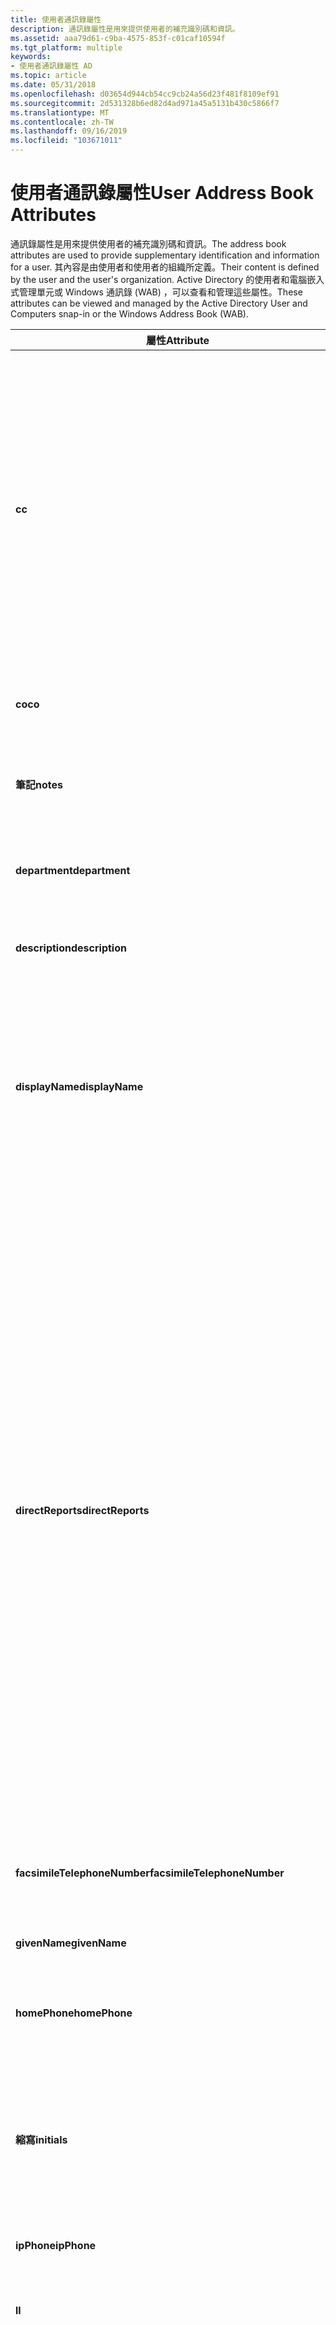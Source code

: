 ```yaml
---
title: 使用者通訊錄屬性
description: 通訊錄屬性是用來提供使用者的補充識別碼和資訊。
ms.assetid: aaa79d61-c9ba-4575-853f-c01caf10594f
ms.tgt_platform: multiple
keywords:
- 使用者通訊錄屬性 AD
ms.topic: article
ms.date: 05/31/2018
ms.openlocfilehash: d03654d944cb54cc9cb24a56d23f481f8109ef91
ms.sourcegitcommit: 2d531328b6ed82d4ad971a45a5131b430c5866f7
ms.translationtype: MT
ms.contentlocale: zh-TW
ms.lasthandoff: 09/16/2019
ms.locfileid: "103671011"
---
```

# <a name="user-address-book-attributes"></a><span data-ttu-id="41d86-104">使用者通訊錄屬性</span><span class="sxs-lookup"><span data-stu-id="41d86-104">User Address Book Attributes</span></span>

<span data-ttu-id="41d86-105">通訊錄屬性是用來提供使用者的補充識別碼和資訊。</span><span class="sxs-lookup"><span data-stu-id="41d86-105">The address book attributes are used to provide supplementary identification and information for a user.</span></span> <span data-ttu-id="41d86-106">其內容是由使用者和使用者的組織所定義。</span><span class="sxs-lookup"><span data-stu-id="41d86-106">Their content is defined by the user and the user's organization.</span></span> <span data-ttu-id="41d86-107">Active Directory 的使用者和電腦嵌入式管理單元或 Windows 通訊錄 (WAB) ，可以查看和管理這些屬性。</span><span class="sxs-lookup"><span data-stu-id="41d86-107">These attributes can be viewed and managed by the Active Directory User and Computers snap-in or the Windows Address Book (WAB).</span></span>



| <span data-ttu-id="41d86-108">屬性</span><span class="sxs-lookup"><span data-stu-id="41d86-108">Attribute</span></span>                         | <span data-ttu-id="41d86-109">描述</span><span class="sxs-lookup"><span data-stu-id="41d86-109">Description</span></span>                                                                                                                                                                                                                                                                                                                                                                                                                                   |
|-----------------------------------|-----------------------------------------------------------------------------------------------------------------------------------------------------------------------------------------------------------------------------------------------------------------------------------------------------------------------------------------------------------------------------------------------------------------------------------------------|
| <span data-ttu-id="41d86-110">**c**</span><span class="sxs-lookup"><span data-stu-id="41d86-110">**c**</span></span>                             | <span data-ttu-id="41d86-111">使用者位址中的國家/地區。</span><span class="sxs-lookup"><span data-stu-id="41d86-111">The country/region in the user's address.</span></span> <span data-ttu-id="41d86-112">國家/地區會以 ISO-3166 表示為兩個字元的國家/地區代碼。</span><span class="sxs-lookup"><span data-stu-id="41d86-112">The country/region is represented as the two-character country/region code based on ISO-3166.</span></span> <span data-ttu-id="41d86-113">如需有效的程式碼，請參閱 [countryCode 的值](values-for-the-countrycode-and-c-properties.md)。</span><span class="sxs-lookup"><span data-stu-id="41d86-113">For the valid codes, see [Values for countryCode](values-for-the-countrycode-and-c-properties.md).</span></span><br/>                                                                                                                                                                                        |
| <span data-ttu-id="41d86-114">**co**</span><span class="sxs-lookup"><span data-stu-id="41d86-114">**co**</span></span>                            | <span data-ttu-id="41d86-115">使用者所在的國家/地區。</span><span class="sxs-lookup"><span data-stu-id="41d86-115">The country/region in which the user is located.</span></span>                                                                                                                                                                                                                                                                                                                                                                                              |
| <span data-ttu-id="41d86-116">**筆記**</span><span class="sxs-lookup"><span data-stu-id="41d86-116">**notes**</span></span>                         | <span data-ttu-id="41d86-117">註解。</span><span class="sxs-lookup"><span data-stu-id="41d86-117">A comment.</span></span> <span data-ttu-id="41d86-118">這個字串可以是 null 字串。</span><span class="sxs-lookup"><span data-stu-id="41d86-118">This string can be a null string.</span></span>                                                                                                                                                                                                                                                                                                                                                                                                  |
| <span data-ttu-id="41d86-119">**department**</span><span class="sxs-lookup"><span data-stu-id="41d86-119">**department**</span></span>                    | <span data-ttu-id="41d86-120">使用者任職的部門名稱。</span><span class="sxs-lookup"><span data-stu-id="41d86-120">The name for the department in which the user works.</span></span>                                                                                                                                                                                                                                                                                                                                                                                          |
| <span data-ttu-id="41d86-121">**description**</span><span class="sxs-lookup"><span data-stu-id="41d86-121">**description**</span></span>                   | <span data-ttu-id="41d86-122">要為使用者顯示的描述。</span><span class="sxs-lookup"><span data-stu-id="41d86-122">The description to display for the user.</span></span>                                                                                                                                                                                                                                                                                                                                                                                                      |
| <span data-ttu-id="41d86-123">**displayName**</span><span class="sxs-lookup"><span data-stu-id="41d86-123">**displayName**</span></span>                   | <span data-ttu-id="41d86-124">針對特定使用者顯示于通訊錄中的名稱。</span><span class="sxs-lookup"><span data-stu-id="41d86-124">The name displayed in the address book for a particular user.</span></span> <span data-ttu-id="41d86-125">這通常是使用者名字、中間名縮寫和姓氏的組合。</span><span class="sxs-lookup"><span data-stu-id="41d86-125">This is usually the combination of the user's first name, middle initial, and last name.</span></span>                                                                                                                                                                                                                                                                                        |
| <span data-ttu-id="41d86-126">**directReports**</span><span class="sxs-lookup"><span data-stu-id="41d86-126">**directReports**</span></span>                 | <span data-ttu-id="41d86-127">直接向使用者報告的使用者清單。</span><span class="sxs-lookup"><span data-stu-id="41d86-127">The list of users that directly report to the user.</span></span> <span data-ttu-id="41d86-128">列為報表的使用者，是將 **manager** 屬性設定為此使用者的使用者。</span><span class="sxs-lookup"><span data-stu-id="41d86-128">The users listed as reports are those that have the **manager** attribute set to this user.</span></span> <span data-ttu-id="41d86-129">清單中的每個專案都是代表使用者之物件的連結參考;因此，當使用者的 **manager** 屬性將此使用者新增或移除為管理員時，Active Directory 伺服器會自動更新此屬性。</span><span class="sxs-lookup"><span data-stu-id="41d86-129">Each item in the list is a linked reference to the object that represents the user; therefore, the Active Directory server automatically updates this attribute when a user's **manager** attribute adds or removes this user as a manager.</span></span> <span data-ttu-id="41d86-130">這些專案會以辨別名稱表示。</span><span class="sxs-lookup"><span data-stu-id="41d86-130">The items are represented as distinguished names.</span></span> |
| <span data-ttu-id="41d86-131">**facsimileTelephoneNumber**</span><span class="sxs-lookup"><span data-stu-id="41d86-131">**facsimileTelephoneNumber**</span></span>      | <span data-ttu-id="41d86-132">使用者的商務傳真機電話號碼。</span><span class="sxs-lookup"><span data-stu-id="41d86-132">The telephone number of the user's business fax machine.</span></span>                                                                                                                                                                                                                                                                                                                                                                                      |
| <span data-ttu-id="41d86-133">**givenName**</span><span class="sxs-lookup"><span data-stu-id="41d86-133">**givenName**</span></span>                     | <span data-ttu-id="41d86-134">使用者的名字。</span><span class="sxs-lookup"><span data-stu-id="41d86-134">The given name (first name) of the user.</span></span>                                                                                                                                                                                                                                                                                                                                                                                                      |
| <span data-ttu-id="41d86-135">**homePhone**</span><span class="sxs-lookup"><span data-stu-id="41d86-135">**homePhone**</span></span>                     | <span data-ttu-id="41d86-136">使用者的主要家庭電話號碼。</span><span class="sxs-lookup"><span data-stu-id="41d86-136">The primary home telephone number for the user.</span></span>                                                                                                                                                                                                                                                                                                                                                                                               |
| <span data-ttu-id="41d86-137">**縮寫**</span><span class="sxs-lookup"><span data-stu-id="41d86-137">**initials**</span></span>                      | <span data-ttu-id="41d86-138">使用者全名部分的縮寫。</span><span class="sxs-lookup"><span data-stu-id="41d86-138">The initials for parts of the user's full name.</span></span> <span data-ttu-id="41d86-139">這可以用來做為 Windows 通訊錄中的初始初始部分。</span><span class="sxs-lookup"><span data-stu-id="41d86-139">This may be used as the middle initial in the Windows Address Book.</span></span>                                                                                                                                                                                                                                                                                                                           |
| <span data-ttu-id="41d86-140">**ipPhone**</span><span class="sxs-lookup"><span data-stu-id="41d86-140">**ipPhone**</span></span>                       | <span data-ttu-id="41d86-141">由電話語音使用。</span><span class="sxs-lookup"><span data-stu-id="41d86-141">Used by Telephony.</span></span>                                                                                                                                                                                                                                                                                                                                                                                                                            |
| <span data-ttu-id="41d86-142">**l**</span><span class="sxs-lookup"><span data-stu-id="41d86-142">**l**</span></span>                             | <span data-ttu-id="41d86-143">使用者位址中的位置，例如城鎮或城市。</span><span class="sxs-lookup"><span data-stu-id="41d86-143">The locality, such as the town or city, in the user's address.</span></span>                                                                                                                                                                                                                                                                                                                                                                                |
| <span data-ttu-id="41d86-144">**Managedobjects 之下**</span><span class="sxs-lookup"><span data-stu-id="41d86-144">**managedObjects**</span></span>                | <span data-ttu-id="41d86-145">由使用者管理的物件清單。</span><span class="sxs-lookup"><span data-stu-id="41d86-145">The list of objects that are managed by the user.</span></span> <span data-ttu-id="41d86-146">列出的物件是將 **managedBy** 屬性設定為此使用者的物件。</span><span class="sxs-lookup"><span data-stu-id="41d86-146">The objects listed are those that have the **managedBy** attribute set to this user.</span></span> <span data-ttu-id="41d86-147">清單中的每個專案都是 managed 物件的連結參考;因此，當物件的 **managedBy** 屬性加入或移除此使用者做為其管理員時，Active Directory 伺服器會自動更新 **managedobjects 之下** 屬性。</span><span class="sxs-lookup"><span data-stu-id="41d86-147">Each item in the list is a linked reference to the managed object; therefore, the Active Directory server automatically updates the **managedObjects** attribute when an object's **managedBy** attribute adds or removes this user as its manager.</span></span> <span data-ttu-id="41d86-148">這些專案會以辨別名稱表示。</span><span class="sxs-lookup"><span data-stu-id="41d86-148">The items are represented as distinguished names.</span></span>  |
| <span data-ttu-id="41d86-149">**manager**</span><span class="sxs-lookup"><span data-stu-id="41d86-149">**manager**</span></span>                       | <span data-ttu-id="41d86-150">使用者的管理員。</span><span class="sxs-lookup"><span data-stu-id="41d86-150">The user who is the user's manager.</span></span> <span data-ttu-id="41d86-151">管理員的使用者物件包含 **directReports** 屬性，其中包含所有使用者物件的參考，這些物件的 **管理員** 屬性設定為管理員的使用者物件。</span><span class="sxs-lookup"><span data-stu-id="41d86-151">The manager's user object contains a **directReports** attribute that contains references to all user objects that have their **manager** attribute set to the manager's user object.</span></span>                                                                                                                                                                                                                     |
| <span data-ttu-id="41d86-152">**移動**</span><span class="sxs-lookup"><span data-stu-id="41d86-152">**mobile**</span></span>                        | <span data-ttu-id="41d86-153">使用者的主要行動電話號碼。</span><span class="sxs-lookup"><span data-stu-id="41d86-153">The primary cellular telephone number for the user.</span></span>                                                                                                                                                                                                                                                                                                                                                                                           |
| <span data-ttu-id="41d86-154">**otherFacsimileTelephoneNumber**</span><span class="sxs-lookup"><span data-stu-id="41d86-154">**otherFacsimileTelephoneNumber**</span></span> | <span data-ttu-id="41d86-155">使用者之備用傳真機的電話號碼清單。</span><span class="sxs-lookup"><span data-stu-id="41d86-155">The list of telephone numbers of alternate fax machines for the user.</span></span>                                                                                                                                                                                                                                                                                                                                                                         |
| <span data-ttu-id="41d86-156">**otherIpPhone**</span><span class="sxs-lookup"><span data-stu-id="41d86-156">**otherIpPhone**</span></span>                  | <span data-ttu-id="41d86-157">由電話語音使用。</span><span class="sxs-lookup"><span data-stu-id="41d86-157">Used by Telephony.</span></span>                                                                                                                                                                                                                                                                                                                                                                                                                            |
| <span data-ttu-id="41d86-158">**otherMobile**</span><span class="sxs-lookup"><span data-stu-id="41d86-158">**otherMobile**</span></span>                   | <span data-ttu-id="41d86-159">使用者的備用行動電話號碼清單。</span><span class="sxs-lookup"><span data-stu-id="41d86-159">The list of alternate cellular telephone numbers for the user.</span></span>                                                                                                                                                                                                                                                                                                                                                                                |
| <span data-ttu-id="41d86-160">**otherPager**</span><span class="sxs-lookup"><span data-stu-id="41d86-160">**otherPager**</span></span>                    | <span data-ttu-id="41d86-161">使用者的替代呼機電話號碼清單。</span><span class="sxs-lookup"><span data-stu-id="41d86-161">The list of alternate pager telephone numbers for the user.</span></span>                                                                                                                                                                                                                                                                                                                                                                                   |
| <span data-ttu-id="41d86-162">**otherTelephone**</span><span class="sxs-lookup"><span data-stu-id="41d86-162">**otherTelephone**</span></span>                | <span data-ttu-id="41d86-163">使用者的替代商務電話號碼清單。</span><span class="sxs-lookup"><span data-stu-id="41d86-163">The list of alternate business telephone numbers for the user.</span></span>                                                                                                                                                                                                                                                                                                                                                                                |
| <span data-ttu-id="41d86-164">**傳呼 機**</span><span class="sxs-lookup"><span data-stu-id="41d86-164">**pager**</span></span>                         | <span data-ttu-id="41d86-165">使用者的主要呼機電話號碼。</span><span class="sxs-lookup"><span data-stu-id="41d86-165">The primary pager telephone number for the user.</span></span>                                                                                                                                                                                                                                                                                                                                                                                              |
| <span data-ttu-id="41d86-166">**physicalDeliveryOfficeName**</span><span class="sxs-lookup"><span data-stu-id="41d86-166">**physicalDeliveryOfficeName**</span></span>    | <span data-ttu-id="41d86-167">使用者的公司所在位置。</span><span class="sxs-lookup"><span data-stu-id="41d86-167">The office location in the user's place of business.</span></span>                                                                                                                                                                                                                                                                                                                                                                                          |
| <span data-ttu-id="41d86-168">**postalAddress**</span><span class="sxs-lookup"><span data-stu-id="41d86-168">**postalAddress**</span></span>                 | <span data-ttu-id="41d86-169">使用者的郵政位址。</span><span class="sxs-lookup"><span data-stu-id="41d86-169">The user's postal address.</span></span>                                                                                                                                                                                                                                                                                                                                                                                                                    |
| <span data-ttu-id="41d86-170">**postalCode**</span><span class="sxs-lookup"><span data-stu-id="41d86-170">**postalCode**</span></span>                    | <span data-ttu-id="41d86-171">使用者郵寄地址的郵遞區號。</span><span class="sxs-lookup"><span data-stu-id="41d86-171">The postal code for the user's postal address.</span></span> <span data-ttu-id="41d86-172">郵遞區號適用於使用者的國家/地區。</span><span class="sxs-lookup"><span data-stu-id="41d86-172">The postal code is specific to the user's country/region.</span></span> <span data-ttu-id="41d86-173">在美國地區，此屬性包含郵遞區號。</span><span class="sxs-lookup"><span data-stu-id="41d86-173">In the United States of America, this attribute contains the ZIP code.</span></span>                                                                                                                                                                                                                                                               |
| <span data-ttu-id="41d86-174">**postOfficeBox**</span><span class="sxs-lookup"><span data-stu-id="41d86-174">**postOfficeBox**</span></span>                 | <span data-ttu-id="41d86-175">使用者的郵局箱的數位或識別碼。</span><span class="sxs-lookup"><span data-stu-id="41d86-175">The number or identifier of the user's post office box.</span></span>                                                                                                                                                                                                                                                                                                                                                                                       |
| <span data-ttu-id="41d86-176">**sn**</span><span class="sxs-lookup"><span data-stu-id="41d86-176">**sn**</span></span>                            | <span data-ttu-id="41d86-177">使用者的姓氏。</span><span class="sxs-lookup"><span data-stu-id="41d86-177">The user's surname (family name or last name).</span></span>                                                                                                                                                                                                                                                                                                                                                                                                |
| <span data-ttu-id="41d86-178">**st**</span><span class="sxs-lookup"><span data-stu-id="41d86-178">**st**</span></span>                            | <span data-ttu-id="41d86-179">使用者地址的州或省。</span><span class="sxs-lookup"><span data-stu-id="41d86-179">The state or province in the user's address.</span></span>                                                                                                                                                                                                                                                                                                                                                                                                  |
| <span data-ttu-id="41d86-180">**streetAddress**</span><span class="sxs-lookup"><span data-stu-id="41d86-180">**streetAddress**</span></span>                 | <span data-ttu-id="41d86-181">使用者公司所在位置的街道地址。</span><span class="sxs-lookup"><span data-stu-id="41d86-181">The street address of the user's place of business.</span></span>                                                                                                                                                                                                                                                                                                                                                                                           |
| <span data-ttu-id="41d86-182">**telephoneNumber**</span><span class="sxs-lookup"><span data-stu-id="41d86-182">**telephoneNumber**</span></span>               | <span data-ttu-id="41d86-183">使用者公司所在位置的主要電話號碼。</span><span class="sxs-lookup"><span data-stu-id="41d86-183">The primary telephone number of the user's place of business.</span></span>                                                                                                                                                                                                                                                                                                                                                                                 |
| <span data-ttu-id="41d86-184">**title**</span><span class="sxs-lookup"><span data-stu-id="41d86-184">**title**</span></span>                         | <span data-ttu-id="41d86-185">使用者的職稱。</span><span class="sxs-lookup"><span data-stu-id="41d86-185">The user's job title.</span></span> <span data-ttu-id="41d86-186">這個屬性通常用來指出正式職稱，例如資深程式設計師，而非 occupational 類別，例如程式設計師。</span><span class="sxs-lookup"><span data-stu-id="41d86-186">This attribute is commonly used to indicate the formal job title, such as Senior Programmer, rather than occupational class, such as programmer.</span></span> <span data-ttu-id="41d86-187">它通常不會用於「尾碼」標題，例如 Esq。</span><span class="sxs-lookup"><span data-stu-id="41d86-187">It is not typically used for "suffix" titles such as Esq.</span></span> <span data-ttu-id="41d86-188">或 DDS。</span><span class="sxs-lookup"><span data-stu-id="41d86-188">or DDS.</span></span> <span data-ttu-id="41d86-189">範例：管理主管、程式設計師 II、讓教授和開發組長產生關聯。</span><span class="sxs-lookup"><span data-stu-id="41d86-189">Examples: Managing Director, Programmer II, Associate Professor, and Development Lead.</span></span><br/>                                                                                                    |
| <span data-ttu-id="41d86-190">**url**</span><span class="sxs-lookup"><span data-stu-id="41d86-190">**url**</span></span>                           | <span data-ttu-id="41d86-191">使用者替代網頁的 Url 清單。</span><span class="sxs-lookup"><span data-stu-id="41d86-191">The list of URLs for the user's alternate webpages.</span></span>                                                                                                                                                                                                                                                                                                                                                                                           |
| <span data-ttu-id="41d86-192">**wWWHomePage**</span><span class="sxs-lookup"><span data-stu-id="41d86-192">**wWWHomePage**</span></span>                   | <span data-ttu-id="41d86-193">使用者主要網頁的 URL。</span><span class="sxs-lookup"><span data-stu-id="41d86-193">The URL for the user's primary webpage.</span></span>                                                                                                                                                                                                                                                                                                                                                                                                       |



 

 

 





